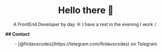 <h1 align="center">
  Hello there 👋
</h1>

<p align="center">A FrontEnd Developer by day ☼ I have a rest in the evening I work ☾</p>

<b align="center">## Contact</b>
<p align="center">- [@firdavscodes](https://telegram.com/firdavscodes) on Telegram </p>
